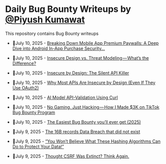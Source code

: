 # Daily Bug Bounty Writeups by [@Piyush Kumawat](https://twitter.com/piyush_supiy) 
This repository contains Bug Bounty writeups

<!-- BLOG-POST-LIST:START -->
 - 💯July 10, 2025 - [Breaking Down Mobile App Premium Paywalls: A Deep Dive into Android In-App Purchase Security…](https://frostyxsec.medium.com/breaking-down-mobile-app-premium-paywalls-a-deep-dive-into-android-in-app-purchase-security-3f11db444f51?source=rss------bug_bounty-5) 

 - 💯July 10, 2025 - [Insecure Design vs. Threat Modeling — What’s the Difference?](https://medium.com/@narendarlb123/insecure-design-vs-threat-modeling-whats-the-difference-253113ad8a2b?source=rss------bug_bounty-5) 

 - 💯July 10, 2025 - [Insecure by Design: The Silent API Killer](https://medium.com/@narendarlb123/insecure-by-design-the-silent-api-killer-664d1ed3b63e?source=rss------bug_bounty-5) 

 - 💯July 10, 2025 - [Why Most APIs Are Insecure by Design &lpar;Even If They Use OAuth2&rpar;](https://medium.com/@narendarlb123/why-most-apis-are-insecure-by-design-even-if-they-use-oauth2-6f34655bba15?source=rss------bug_bounty-5) 

 - 💯July 10, 2025 - [AI Model API-Validation Using Curl](https://medium.com/@rr-1k/ai-model-api-validation-using-curl-b4b28975a87e?source=rss------bug_bounty-5) 

 - 💯July 10, 2025 - [No Gaming, Just Hacking — How I Made $3K on TikTok Bug Bounty Program](https://rdnzx.medium.com/no-gaming-just-hacking-how-i-made-3k-on-tiktok-bug-bounty-program-2b2e41be276e?source=rss------bug_bounty-5) 

 - 💯July 10, 2025 - [The Easiest Bug Bounty you’ll ever get &lpar;2025&rpar;](https://medium.com/@Appsec_pt/the-easiest-bug-bounty-youll-ever-get-2025-8a5a9657b2ae?source=rss------bug_bounty-5) 

 - 💯July 9, 2025 - [The 16B records Data Breach that did not exist](https://medium.com/@Appsec_pt/the-16b-records-data-breach-that-did-not-exist-5cca8fddd0e8?source=rss------bug_bounty-5) 

 - 💯July 9, 2025 - [“You Won’t Believe What These Hashing Algorithms Can Do to Protect Your Data!”](https://medium.com/@paritoshblogs/you-wont-believe-what-these-hashing-algorithms-can-do-to-protect-your-data-fed67878eded?source=rss------bug_bounty-5) 

 - 💯July 9, 2025 - [Thought CSRF Was Extinct? Think Again.](https://medium.com/@yassentaalab51/thought-csrf-was-extinct-think-again-e36da608f900?source=rss------bug_bounty-5) 
<!-- BLOG-POST-LIST:END -->
